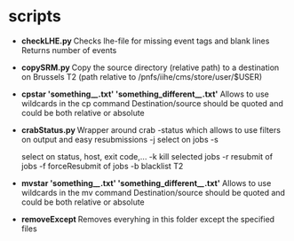 scripts
=======

 * **checkLHE.py <lhe-file>** 
   Checks lhe-file for missing event tags and blank lines 
   Returns number of events

 * **copySRM.py <source> <destination>** 
   Copy the source directory (relative path) to a destination on Brussels T2 (path relative to /pnfs/iihe/cms/store/user/$USER) 

 * **cpstar 'something_*_*.txt' 'something_different_*_*.txt'** 
   Allows to use wildcards in the cp command 
   Destination/source should be quoted and could be both relative or absolute

 * **crabStatus.py <options>** 
   Wrapper around crab -status which allows to use filters on output and easy resubmissions 
   -j <jobs>	select on jobs 
   -s <search>	select on status, host, exit code,... 
   -k		kill selected jobs 
   -r		resubmit of jobs 
   -f		forceResubmit of jobs 
   -b		blacklist T2

 * **mvstar 'something_*_*.txt' 'something_different_*_*.txt'** 
   Allows to use wildcards in the mv command 
   Destination/source should be quoted and could be both relative or absolute 

 * **removeExcept <files>** 
  Removes everyhing in this folder except the specified files 



